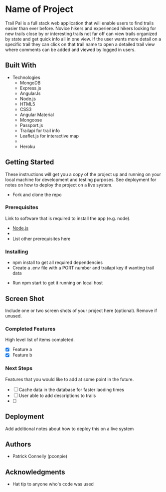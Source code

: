 # Name of Project

Trail Pal is a full stack web application that will enable users to find trails easier than ever before. Novice hikers and experienced hikers looking for new trails close by or interesting trails not far off can view trails organized by state and get quick info all in one view. If the user wants more detail on a specific trail they can click on that trail name to open a detailed trail view where comments can be added and viewed by logged in users.

## Built With
* Technologies
    * MongoDB
    * Express.js
    * AngularJs
    * Node.js
    * HTML5
    * CSS3
    * Angular Material
    * Mongoose
    * Passport.js
    * Trailapi for trail info
    * Leaflet.js for interactive map
    * 
    * Heroku

## Getting Started

These instructions will get you a copy of the project up and running on your local machine for development and testing purposes. See deployment for notes on how to deploy the project on a live system.
* Fork and clone the repo


### Prerequisites

Link to software that is required to install the app (e.g. node).

- [Node.js](https://nodejs.org/en/)
- 
- List other prerequisites here


### Installing

* npm install to get all required dependencies
* Create a .env file with a PORT number and trailapi key if wanting trail data
<!-- * Move angular, angular material, leaflet, fontawesome, and  -->
* Run npm start to get it running on local host


## Screen Shot

Include one or two screen shots of your project here (optional). Remove if unused.

### Completed Features

High level list of items completed.

- [x] Feature a
- [x] Feature b

### Next Steps

Features that you would like to add at some point in the future.

- [ ] Cache data in the database for faster laoding times
- [ ] User able to add descriptions to trails
- [ ] 

## Deployment

Add additional notes about how to deploy this on a live system

## Authors

* Patrick Connelly (pconpie)


## Acknowledgments

* Hat tip to anyone who's code was used
